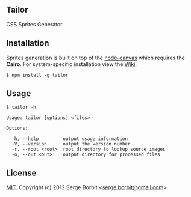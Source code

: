 Tailor
------

CSS Sprites Generator.

Installation
------------

  Sprites generation is built on top of the [node-canvas](https://github.com/LearnBoost/node-canvas)
  which requires the __Cairo__. For system-specific installation view the
  [Wiki](https://github.com/LearnBoost/node-canvas/wiki/_pages).

    $ npm install -g tailor

Usage
-----

    $ tailor -h

    Usage: tailor [options] <files>

    Options:

      -h, --help         output usage information
      -V, --version      output the version number
      -r, --root <root>  root directory to lookup source images
      -o, --out <out>    output directory for processed files

License
-------

[MIT](http://en.wikipedia.org/wiki/MIT_License#License_terms). Copyright (c) 2012 Serge Borbit &lt;serge.borbit@gmail.com&gt;